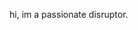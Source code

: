 hi, im a passionate disruptor. 
<!---
OnWall78/OnWall78 is a ✨ special ✨ repository because its `README.md` (this file) appears on your GitHub profile.
You can click the Preview link to take a look at your changes.
--->
